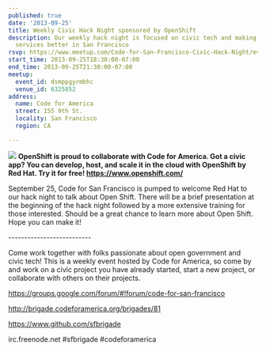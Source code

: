 ```yaml
---
published: true
date: '2013-09-25'
title: Weekly Civic Hack Night sponsored by OpenShift
description: Our weekly hack night is focused on civic tech and making government
  services better in San Francisco
rsvp: https://www.meetup.com/Code-for-San-Francisco-Civic-Hack-Night/events/139247622/
start_time: 2013-09-25T18:30:00-07:00
end_time: 2013-09-25T21:30:00-07:00
meetup:
  event_id: dsmppgyrmbhc
  venue_id: 6325852
address:
  name: Code for America
  street: 155 9th St.
  locality: San Francisco
  region: CA

---
```

<!-- imported via scripts/generate-events-from-meetup -->
<p><img src="http://photos2.meetupstatic.com/photos/event/8/f/f/4/600_284496852.jpeg" /> <b>OpenShift is proud to collaborate with Code for America. Got a civic app? You can develop, host, and scale it in the cloud with OpenShift by Red Hat. Try it for free! <a href="https://www.openshift.com/"><a href="https://www.openshift.com/" class="linkified">https://www.openshift.com/</a></a></b></p> <p>September 25, Code for San Francisco is pumped to welcome Red Hat to our hack night to talk about Open Shift. There will be a brief presentation at the beginning of the hack night followed by a more extensive training for those interested. Should be a great chance to learn more about Open Shift. Hope you can make it!</p> <p>--------------------------</p> <p>Come work together with folks passionate about open government and civic tech! This is a weekly event hosted by Code for America, so come by and work on a civic project you have already started, start a new project, or collaborate with others on their projects.</p> <p><a href="https://groups.google.com/forum/#!forum/code-for-san-francisco"><a href="https://groups.google.com/forum/#!forum/code-for-san-francisco" class="linkified">https://groups.google.com/forum/#!forum/code-for-san-francisco</a></a></p> <p><a href="http://brigade.codeforamerica.org/brigades/81"><a href="http://brigade.codeforamerica.org/brigades/81" class="linkified">http://brigade.codeforamerica.org/brigades/81</a></a></p> <p><a href="https://www.github.com/sfbrigade"><a href="https://www.github.com/sfbrigade" class="linkified">https://www.github.com/sfbrigade</a></a></p> <p>irc.freenode.net #sfbrigade #codeforamerica</p> 
